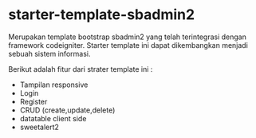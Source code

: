 # starter-template-sbadmin2
Merupakan template bootstrap sbadmin2 yang telah terintegrasi dengan framework codeigniter. Starter template ini dapat dikembangkan menjadi sebuah sistem informasi.

Berikut adalah fitur dari strater template ini :
- Tampilan responsive
- Login
- Register
- CRUD (create,update,delete)
- datatable client side
- sweetalert2


